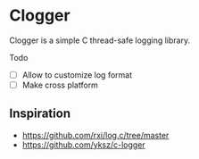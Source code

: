# Clogger

Clogger is a simple C thread-safe logging library.

Todo
 - [ ] Allow to customize log format
 - [ ] Make cross platform

## Inspiration
 - https://github.com/rxi/log.c/tree/master
 - https://github.com/yksz/c-logger
